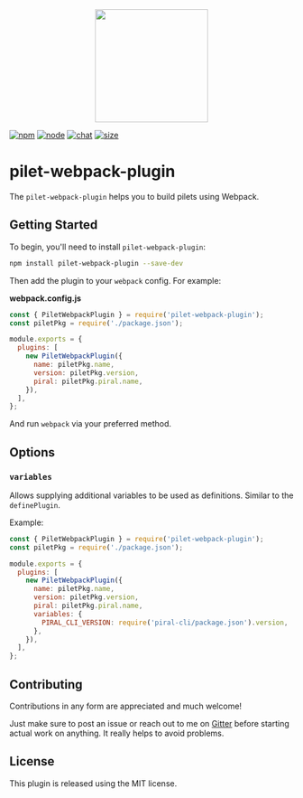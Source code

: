 <div align="center">
  <a href="https://github.com/webpack/webpack">
    <img width="200" height="200" src="https://webpack.js.org/assets/icon-square-big.svg">
  </a>
</div>

[![npm][npm]][npm-url]
[![node][node]][node-url]
[![chat][chat]][chat-url]
[![size][size]][size-url]

# pilet-webpack-plugin

The `pilet-webpack-plugin` helps you to build pilets using Webpack.

## Getting Started

To begin, you'll need to install `pilet-webpack-plugin`:

```sh
npm install pilet-webpack-plugin --save-dev
```

Then add the plugin to your `webpack` config. For example:

**webpack.config.js**

```js
const { PiletWebpackPlugin } = require('pilet-webpack-plugin');
const piletPkg = require('./package.json');

module.exports = {
  plugins: [
    new PiletWebpackPlugin({
      name: piletPkg.name,
      version: piletPkg.version,
      piral: piletPkg.piral.name,
    }),
  ],
};
```

And run `webpack` via your preferred method.

## Options

### `variables`

Allows supplying additional variables to be used as definitions. Similar to the `definePlugin`.

Example:

```js
const { PiletWebpackPlugin } = require('pilet-webpack-plugin');
const piletPkg = require('./package.json');

module.exports = {
  plugins: [
    new PiletWebpackPlugin({
      name: piletPkg.name,
      version: piletPkg.version,
      piral: piletPkg.piral.name,
      variables: {
        PIRAL_CLI_VERSION: require('piral-cli/package.json').version,
      },
    }),
  ],
};
```

## Contributing

Contributions in any form are appreciated and much welcome!

Just make sure to post an issue or reach out to me on [Gitter](https://gitter.im/piral-io/community) before starting actual work on anything. It really helps to avoid problems.

## License

This plugin is released using the MIT license.

[npm]: https://img.shields.io/npm/v/pilet-webpack-plugin.svg
[npm-url]: https://npmjs.com/package/pilet-webpack-plugin
[node]: https://img.shields.io/node/v/pilet-webpack-plugin.svg
[node-url]: https://nodejs.org
[chat]: https://img.shields.io/badge/gitter-piral.io%2Fcommunity-brightgreen.svg
[chat-url]: https://gitter.im/piral-io/community
[size]: https://packagephobia.now.sh/badge?p=pilet-webpack-plugin
[size-url]: https://packagephobia.now.sh/result?p=pilet-webpack-plugin
